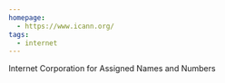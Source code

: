```yaml
---
homepage:
  - https://www.icann.org/
tags:
  - internet
---
```

Internet Corporation for Assigned Names and Numbers

